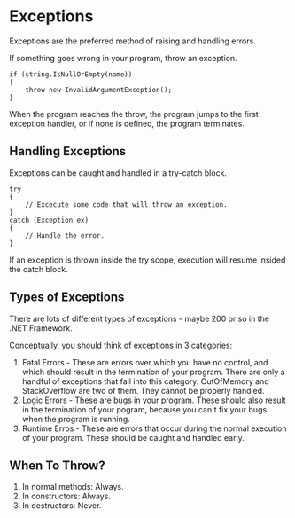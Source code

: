 Exceptions
==========

Exceptions are the preferred method of raising and handling errors.

If something goes wrong in your program, throw an exception.

```
if (string.IsNullOrEmpty(name))
{
	throw new InvalidArgumentException();
}
```

When the program reaches the throw, the program jumps to the first exception handler, or if none is defined, the program terminates.


Handling Exceptions
-------------------

Exceptions can be caught and handled in a try-catch block.

```
try 
{
	// Excecute some code that will throw an exception.
}
catch (Exception ex)
{
	// Handle the error.
}
```

If an exception is thrown inside the try scope, execution will resume insided the catch block. 


Types of Exceptions
-------------------

There are lots of different types of exceptions - maybe 200 or so in the .NET Framework.

Conceptually, you should think of exceptions in 3 categories:

1. Fatal Errors - These are errors over which you have no control, and which should result in the termination of your program. There are only a handful of exceptions that fall into this category.  OutOfMemory and StackOverflow are two of them.  They cannot be properly handled.
2. Logic Errors - These are bugs in your program.  These should also result in the termination of your pogram, because you can't fix your bugs when the program is running.
3. Runtime Erros - These are errors that occur during the normal execution of your program.  These should be caught and handled early.

When To Throw?
-------------------

1.	In normal methods: Always.
2.	In constructors: Always.
3.	In destructors: Never.





